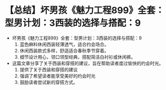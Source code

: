# 【总结】坏男孩《魅力工程899》全套：型男计划：3西装的选择与搭配：9

-   坏男孩《魅力工程899》全套：型男计划：3西装的选择与搭配：9
    1.  蓝色麻料休闲西装轻薄透气，适合约会场合。
    2.  休闲西装款式多样，舒适适合春秋季节穿着。
    3.  细节设计用心，领口领型经典，搭配简洁白衬衫或休闲裤。
-   这篇文章分享了关于西装和穿搭的建议，旨在帮助读者度过愉快的约会时光。
    1.  提供了关于西装和穿搭的建议
    2.  强调了希望读者能享受美好的约会时光
    3.  鼓励读者尝试新的穿搭方式。